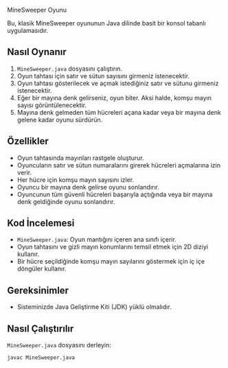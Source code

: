 MineSweeper Oyunu

Bu, klasik MineSweeper oyununun Java dilinde basit bir konsol tabanlı uygulamasıdır.

## Nasıl Oynanır

1. `MineSweeper.java` dosyasını çalıştırın.
2. Oyun tahtası için satır ve sütun sayısını girmeniz istenecektir.
3. Oyun tahtası gösterilecek ve açmak istediğiniz satır ve sütunu girmeniz istenecektir.
4. Eğer bir mayına denk gelirseniz, oyun biter. Aksi halde, komşu mayın sayısı görüntülenecektir.
5. Mayına denk gelmeden tüm hücreleri açana kadar veya bir mayına denk gelene kadar oyunu sürdürün.

## Özellikler

- Oyun tahtasında mayınları rastgele oluşturur.
- Oyuncuların satır ve sütun numaralarını girerek hücreleri açmalarına izin verir.
- Her hücre için komşu mayın sayısını izler.
- Oyuncu bir mayına denk gelirse oyunu sonlandırır.
- Oyuncunun tüm güvenli hücreleri başarıyla açtığında veya bir mayına denk geldiğinde oyunu sonlandırır.

## Kod İncelemesi

- `MineSweeper.java`: Oyun mantığını içeren ana sınıfı içerir.
- Oyun tahtasını ve gizli mayın konumlarını temsil etmek için 2D diziyi kullanır.
- Bir hücre seçildiğinde komşu mayın sayılarını göstermek için iç içe döngüler kullanır.

## Gereksinimler

- Sisteminizde Java Geliştirme Kiti (JDK) yüklü olmalıdır.

## Nasıl Çalıştırılır

`MineSweeper.java` dosyasını derleyin:

```bash
javac MineSweeper.java
